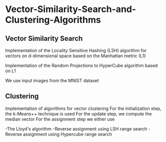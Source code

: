 # Vector-Similarity-Search-and-Clustering-Algorithms

## Vector Similarity Search

Implementation of the Locality Sensitive Hashing (LSH) algorithm for vectors on d-dimensional space based on the Manhattan metric (L1)

Implementation of the Random Projections to HyperCube algorithm based on L1

We use input images from the MNIST dataset

## Clustering

Implementation of algorithms for vector clustering
For the initialization step, the k-Means++ technique is used
For the update step, we compute the median vector
For the assignment step we either use 

-The Lloyd's algorithm
-Reverse assignment using LSH range search
-Reverse assignment using Hypercube range search
